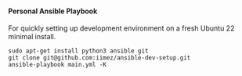 #### Personal Ansible Playbook

For quickly setting up development environment on a fresh Ubuntu 22 minimal install.

```
sudo apt-get install python3 ansible git
git clone git@github.com:iimez/ansible-dev-setup.git
ansible-playbook main.yml -K
```